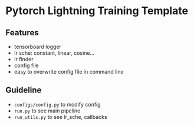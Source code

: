 # Pytorch Lightning Training Template
## Features
* tensorboard logger
* lr sche: constant, linear, cosine...
* lr finder
* config file 
* easy to overwrite config file in command line

## Guideline
* `configs/config.py` to modify config
* `run.py` to see main pipeline
* `run_utils.py` to see lr_sche, callbacks